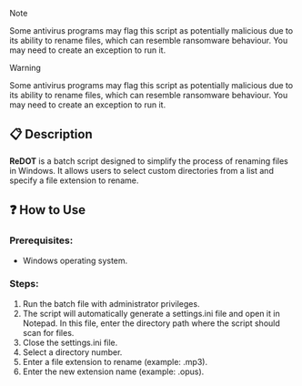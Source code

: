 > [!NOTE]
> Some antivirus programs may flag this script as potentially malicious due to its ability to rename files, which can resemble ransomware behaviour. You may need to create an exception to run it.

> [!WARNING]
> Some antivirus programs may flag this script as potentially malicious due to its ability to rename files, which can resemble ransomware behaviour. You may need to create an exception to run it.
> 
## 📋 Description
**ReDOT** is a batch script designed to simplify the process of renaming files in Windows. It allows users to select custom directories from a list and specify a file extension to rename.

## ❓ How to Use

### Prerequisites:
- Windows operating system.

### Steps:

1. Run the batch file with administrator privileges.
2. The script will automatically generate a settings.ini file and open it in Notepad. In this file, enter the directory path where the script should scan for files.
3. Close the settings.ini file.
4. Select a directory number.
5. Enter a file extension to rename (example: .mp3).
6. Enter the new extension name (example: .opus).
